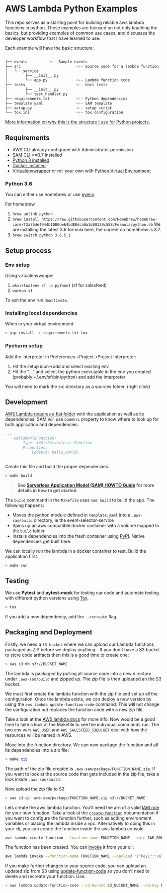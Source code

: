 # AWS Lambda Python Examples

This repo serves as a starting point for building reliable aws lambda functions in python. These examples are focused 
on not only teaching the basics, but providing examples of common use cases, and discusses the developer workflow that
I have learned to use.

Each example will have the basic structure:

```bash
.
├── events			<-- Sample events
├── src                         <-- Source code for a lambda function
│   └── service
│   	 ├── __init__.py
│   	 └── app.py             <-- Lambda function code
├── tests                       <-- Unit tests
│	     ├── __init__.py
│	     └── test_handler.py
├── requirements.txt            <-- Python dependencies
├── template.yaml               <-- SAM template
├── setup.py                    <-- setup script 
└── tox.ini               	    <-- tox configuration
```

[More information on why this is the structure I use for Python projects.](https://blog.ionelmc.ro/2014/05/25/python-packaging/)

## Requirements

* AWS CLI already configured with Administrator permission
* [SAM CLI](https://docs.aws.amazon.com/serverless-application-model/latest/developerguide/serverless-sam-cli-install.html) >=0.7 installed
* [Python 3 installed](https://www.python.org/downloads/)
* [Docker installed](https://www.docker.com/community-edition)
* [Virtualenvwrapper](https://virtualenvwrapper.readthedocs.io/en/latest/) or roll your own with [Python Virtual Environment](http://docs.python-guide.org/en/latest/dev/virtualenvs/)

### Python 3.6

You can either use homebrew or use [pyenv](https://github.com/pyenv/pyenv).

For homebrew

1. `brew unlink python`
2. `brew install https://raw.githubusercontent.com/Homebrew/homebrew-core/f2a764ef944b1080be64bd88dca9a1d80130c558/Formula/python.rb` We are installing the latest 3.6 formula here, the current on homebrew is 3.7.
3. `brew switch python 3.6.5_1`

## Setup process

### Env setup

Using virtualenvwapper

1. `mkvirtualenv sf -p python3` (sf for salesfeed)
2. `workon sf`

To exit the env run `deactivate`.

### Installing local dependencies

When in your virtual environment:

```bash
> pip install -r requirements.txt tox
```


### Pycharm setup

Add the interpreter in Preferences->Project->Project Interpreter:

1. Hit the setup icon->add and select existing env
2. Hit the "..." and select the python executable in the env you created (probably ~/.env/sf/bin/python) and add the interpreter

You will need to mark the src directory as a sources folder. (right click)

##  Development

[AWS Lambda requires a flat folder](https://docs.aws.amazon.com/lambda/latest/dg/lambda-python-how-to-create-deployment-package.html) with the application as well as its dependencies. SAM will use `CodeUri` property to know where to look up for both application and dependencies:

```yaml
...
    HelloWorldFunction:
        Type: AWS::Serverless::Function
        Properties:
            CodeUri: hello_world/
            ...
```

Create this file and build the proper dependencies.

```bash
> make build
```

> **See [Serverless Application Model (SAM) HOWTO Guide](https://github.com/awslabs/serverless-application-model/blob/master/HOWTO.md) for more details in how to get started.**

The `build` command in the `Makefile` uses `sam build` to build the app. The following happens:

* Moves the python module defined in `template.yaml` into a `.aws-sam/build` directory, ie the event-selector-service
* Spins up an aws compatible docker container with a volume mapped to the `build` folder
* Installs dependencies into the fresh container using [PyPI](https://pypi.org/). Native dependencies get built here.

We can locally run the lambda in a docker container to test. Build the application first.

```bash
> make run
```

## Testing

We use **Pytest** and **pytest-mock** for testing our code and automate testing with different python versions using [Tox](https://tox.readthedocs.io/en/latest/).

```bash
> tox
```

If you add a new dependency, add the `--recreate` flag.

## Packaging and Deployment

Firstly, we need a `S3 bucket` where we can upload our Lambda functions packaged as ZIP before we deploy anything - If you don't have a S3 bucket to store code artifacts then this is a good time to create one:

```bash
> aws s3 mb s3://BUCKET_NAME
```

The lambda is packaged by pulling all source code into a new directory under `.aws-sam/build` and zipped up.
The zip file is then uploaded an the S3 bucket.

We must first create the lambda function with the zip file and set up all the configuration. Once the lambda exists, we can deploy a new
version by using the `aws lambda update-function-code` command.  This will not change the configuration but replaces the
function code with a new zip file.

Take a look at the [AWS lambda docs](https://docs.aws.amazon.com/cli/latest/reference/lambda/index.html) for more info. 
Now would be a good time to take a look at the Makefile to see the individual commands run. The two env vars `AWS_USER`
and `AWS_SALESFEED_S3BUCKET` deal with how the resources will be named in AWS.

Move into the function directory. We can now package the function and all its dependencies into a zip file:

```bash
> make zip
```

The path of the zip file created is `.aws-sam/package/FUNCTION_NAME.zip`. If you want to look at the source code that
gets included in the zip file, take a look inside `.aws-sam/build`.
 
Now upload the zip file to S3:

```bash
> aws s3 cp .aws-sam/package/FUNCTION_NAME.zip s3://BUCKET_NAME
```

Lets create the aws lambda function. You'll need the arn of a valid [IAM role](https://docs.aws.amazon.com/IAM/latest/UserGuide/id_roles.html)
for your new function. Take a look at the
[`create-function`](https://docs.aws.amazon.com/cli/latest/reference/lambda/create-function.html) documentation if you
want to configure the function further, such as adding environment variables or placing the lambda inside a vpc. 
Alternatively to doing this in your cli, you can create the function inside the aws lambda console.

```bash
aws lambda create-function --function-name FUNCTION_NAME --role IAM_ROLE_ARN --handler service.app.lambda_handler --runtime python3.6 --code S3Bucket=S3_BUCKET_NAME,S3Key=FUNCTION_NAME.zip
```

The function has been created. You can [invoke](https://docs.aws.amazon.com/cli/latest/reference/lambda/invoke.html)
it from your cli:

```bash
aws lambda invoke --function-name FUNCTION_NAME --payload '{"key1":"value1", "key2":"value2"}' outfile.txt
```

If you make further changes to your source code, you can upload an updated zip from S3 using [update-function-code](https://docs.aws.amazon.com/cli/latest/reference/lambda/update-function-code.html)
so you don't need to delete and recreate your function. Use:

```bash
> aws lambda update-function-code --s3-bucket S3_BUCKET_NAME --s3-key FUNCTION_NAME.zip
```
